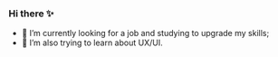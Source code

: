 ### Hi there ✨

- 🔭 I’m currently looking for a job and studying to upgrade my skills;
- 🌱 I’m also trying to learn about UX/UI.

 

